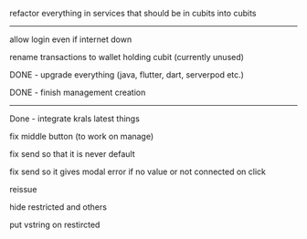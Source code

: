 refactor everything in services that should be in cubits into cubits

---

allow login even if internet down

rename transactions to wallet holding cubit (currently unused)

DONE - upgrade everything (java, flutter, dart, serverpod etc.)

DONE - finish management creation

---
Done - integrate krals latest things

fix middle button (to work on manage)

fix send so that it is never default

fix send so it gives modal error if no value or not connected on click

reissue 

hide restricted and others

put vstring on restircted